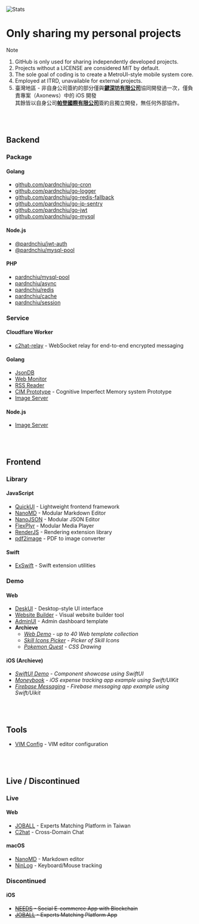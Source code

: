 ![Stats](https://github-readme-stats-sigma-five.vercel.app/api?username=pardnchiu&show_icons=true&count_private=true)

# Only sharing my personal projects
> [!Note]
> 1. GitHub is only used for sharing independently developed projects.
> 2. Projects without a LICENSE are considered MIT by default.
> 3. The sole goal of coding is to create a MetroUI-style mobile system core.
> 4. Employed at ITRD, unavailable for external projects.
> 5. 臺灣地區 - 非自身公司簽約的部分僅與[**鍵深坊有限公司**](https://findbiz.nat.gov.tw/fts/query/QueryBar/queryInit.do?banNo=00248098)協同開發過一次，僅負責專案（Axonews）中的 iOS 開發<br>
>   其餘皆以自身公司[**帕登國際有限公司**](https://findbiz.nat.gov.tw/fts/query/QueryBar/queryInit.do?banNo=24924502)簽約且獨立開發，無任何外部協作。

<br>
<br>

## Backend
### Package
#### Golang
- [github.com/pardnchiu/go-cron](https://pkg.go.dev/github.com/pardnchiu/go-cron)
- [github.com/pardnchiu/go-logger](https://pkg.go.dev/github.com/pardnchiu/go-logger)
- [github.com/pardnchiu/go-redis-fallback](https://pkg.go.dev/github.com/pardnchiu/go-redis-fallback)
- [github.com/pardnchiu/go-ip-sentry](https://pkg.go.dev/github.com/pardnchiu/go-ip-sentry)
- [github.com/pardnchiu/go-jwt](https://pkg.go.dev/github.com/pardnchiu/go-jwt)
- [github.com/pardnchiu/go-mysql](https://pkg.go.dev/github.com/pardnchiu/go-mysql)

#### Node.js 
- [@pardnchiu/jwt-auth](https://www.npmjs.com/package/@pardnchiu/jwt-auth)
- [@pardnchiu/mysql-pool](https://www.npmjs.com/package/@pardnchiu/mysql-pool)

#### PHP
- [pardnchiu/mysql-pool](https://packagist.org/packages/pardnchiu/mysql-pool)
- [pardnchiu/async](https://packagist.org/packages/pardnchiu/async)
- [pardnchiu/redis](https://packagist.org/packages/pardnchiu/redis)
- [pardnchiu/cache](https://packagist.org/packages/pardnchiu/cache)
- [pardnchiu/session](https://packagist.org/packages/pardnchiu/session)

### Service
#### Cloudflare Worker

- [c2hat-relay](https://github.com/pardnchiu/c2hat-relay) - WebSocket relay for end-to-end encrypted messaging

#### Golang
- [JsonDB](https://github.com/pardnchiu/JsonDB)
- [Web Monitor](https://github.com/pardnchiu/web-monitor)
- [RSS Reader](https://github.com/pardnchiu/rss-reader)
- [CIM Prototype](https://github.com/pardnchiu/cim-prototype) - Cognitive Imperfect Memory system Prototype
- [Image Server](https://github.com/pardnchiu/demo-go-image-server)

#### Node.js
- [Image Server](https://github.com/pardnchiu/demo-node-image-server)

<br>
<br>

## Frontend
### Library
#### JavaScript
- [QuickUI](https://quickui.pardn.io) - Lightweight frontend framework
- [NanoMD](https://nanomd.pardn.io) - Modular Markdown Editor
- [NanoJSON](https://nanojson.pardn.io) - Modular JSON Editor
- [FlexPlyr](https://flexplyr.pardn.io) - Modular Media Player
- [RenderJS](https://renderjs.pardn.io) - Rendering extension library
- [pdf2image](https://pardn.io/pdf2image) - PDF to image converter

#### Swift
- [ExSwift](https://github.com/pardnchiu/ExSwift) - Swift extension utilities

### Demo
#### Web
- [DeskUI](https://github.com/pardnltd/DeskUI) - Desktop-style UI interface
- [Website Builder](https://github.com/pardnltd/website-builder) - Visual website builder tool
- [AdminUI](https://github.com/pardnltd/adminui) - Admin dashboard template
- **Archieve**
  - *[Web Demo](https://pardn.io/web-template) - up to 40 Web template collection*
  - *[Skill Icons Picker](https://pardnchiu.github.io/SkilliconsPicker/) - Picker of Skill Icons*
  - *[Pokemon Quest](https://github.com/pardnchiu/css-pokemon-quest) - CSS Drawing*

#### iOS (Archieve)
- *[SwiftUI Demo](https://github.com/pardnchiu/demo-swiftui) - Component showcase using SwiftUI*
- *[Moneybook](https://github.com/pardnchiu/swift-moneybook) - iOS expense tracking app example using Swift/UIKit*
- *[Firebase Messaging](https://github.com/pardnchiu/swift-firebase-messaging) - Firebase messaging app example using Swift/Uikit*

<br>
<br>

## Tools
- [VIM Config](https://github.com/pardnchiu/vim-config) - VIM editor configuration

<br>
<br>

## Live / Discontinued

### Live
#### Web
- [JOBALL](https://joball.tw) - Experts Matching Platform in Taiwan
- [C2hat](https://chromewebstore.google.com/detail/c2hat-cross-domain-chat/chngimmfgmkpninihhljpidnieocmhdn) - Cross-Domain Chat

#### macOS
- [NanoMD](https://apps.apple.com/us/app/nanomd-markdown-%E7%B7%A8%E8%BC%AF%E5%99%A8/id6740427920) - Markdown editor
- [NinLog](https://apps.apple.com/tw/app/ninlog-%E9%8D%B5%E7%9B%A4%E6%BB%91%E9%BC%A0%E8%BF%BD%E8%B9%A4/id6741706238) - Keyboard/Mouse tracking

### Discontinued
#### iOS
- <s>[NEEDS](https://appadvice.com/app/e9-96-8b-e7-ae-b1/1460355322.amp) - Social E-commerce App with Blockchain</s>
- <s>[JOBALL](https://appadvice.com/app/joball-e6-8e-a5-e6-b4-bd/1272878907.amp) - Experts Matching Platform App</s>

